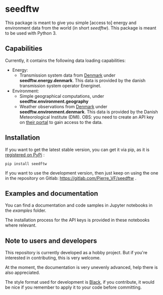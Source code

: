 # seedftw

This package is meant to give you simple [access to] energy and environment data from the world (in short *seedftw*). This package is meant to be used with Python 3.

## Capabilities

Currently, it contains the following data loading capabilities:
* Energy:
    * Transmission system data from [Denmark](https://www.energidataservice.dk/tso-electricity) under **seedftw.energy.denmark**. This data is provided by the danish transmission system operator Energinet.
* Environment:
    * Simple geographical computations, under **seedftw.environment.geography**
    * Weather observations from [Denmark](https://confluence.govcloud.dk/pages/viewpage.action?pageId=15303111) under **seedftw.environment.denmark**. This data is provided by the Danish Meteorological Institute (DMI). OBS: you need to create an API key on [their portal]((https://confluence.govcloud.dk/display/FDAPI)) to gain access to the data.


## Installation

If you want to get the latest stable version, you can get it via pip, as it is [registered on PyPi](https://pypi.org/project/seedftw/) :
~~~ 
pip install seedftw
~~~

If you want to use the development version, then just keep on using the one in the repository on Gitlab: https://gitlab.com/Pierre_VF/seedftw .


## Examples and documentation

You can find a documentation and code samples in Jupyter notebooks in the *examples* folder.

The installation process for the API keys is provided in these notebooks where relevant.

## Note to users and developers
This repository is currently developed as a hobby project. But if you're interested in contributing, this is very welcome.

At the moment, the documentation is very unevenly advanced, help there is also appreciated.

The style format used for development is [Black](https://pypi.org/project/black/), if you contribute, it would be nice if you remember to apply it to your code before committing.